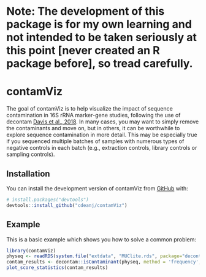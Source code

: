 # Note: The development of this package is for my own learning and not intended to be taken seriously at this point [never created an R package before], so tread carefully.

# contamViz

<!-- badges: start -->
<!-- badges: end -->

The goal of contamViz is to help visualize the impact of sequence contamination in 16S rRNA marker-gene studies, following the use of decontam [Davis et al., 2018](https://microbiomejournal.biomedcentral.com/articles/10.1186/s40168-018-0605-2).  In many cases, you may want to simply remove the contaminants and move on, but in others, it can be worthwhile to explore sequence contamination in more detail.  This may be especially true if you sequenced multiple batches of samples with numerous types of negative controls in each batch (e.g., extraction controls, library controls or sampling controls).

## Installation

You can install the development version of contamViz from [GitHub](https://github.com/) with:

``` r
# install.packages("devtools")
devtools::install_github("cdeanj/contamViz")
```

## Example

This is a basic example which shows you how to solve a common problem:

``` r
library(contamViz)
physeq <- readRDS(system.file("extdata", "MUClite.rds", package="decontam"))
contam_results <- decontam::isContaminant(physeq, method = 'frequency', conc="quant_reading")
plot_score_statistics(contam_results)
```

